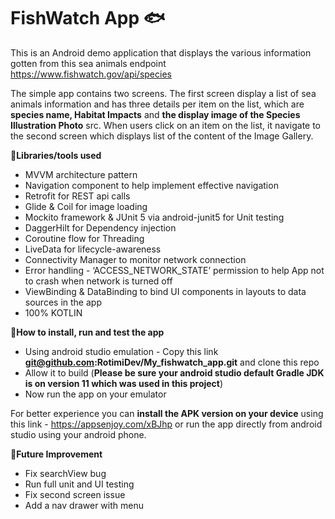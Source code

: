 # FishWatch App :fish:

This is an Android demo application that displays the various information gotten from this sea animals endpoint https://www.fishwatch.gov/api/species            

The simple app contains two screens. The first screen display a list of sea animals information and has three details per item on the list, which are  **species name, Habitat Impacts** and **the display image of the Species Illustration Photo** src. When users click on an item on the list, it navigate to the second screen which displays list of the content of the Image Gallery. 

**:blowfish:Libraries/tools used**
* MVVM architecture pattern
* Navigation component to help implement effective navigation
* Retrofit for REST api calls
* Glide & Coil for image loading
* Mockito framework & JUnit 5 via android-junit5 for Unit testing
* DaggerHilt for Dependency injection
* Coroutine flow for Threading
* LiveData for lifecycle-awareness
* Connectivity Manager to monitor network connection
* Error handling - ‘ACCESS_NETWORK_STATE’ permission to help App not to crash when network is turned off 
* ViewBinding & DataBinding to bind UI components in layouts to data sources in the app
* 100% KOTLIN


**:blowfish:How to install, run and test the app**
* Using android studio emulation - Copy this link **git@github.com:RotimiDev/My_fishwatch_app.git** and clone this repo
* Allow it to build (**Please be sure your android studio default Gradle JDK is on version 11 which was used in this project**)
* Now run the app on your emulator

For better experience you can **install the APK version on your device** using this link - https://appsenjoy.com/xBJhp
or run the app directly from android studio using your android phone.

**:blowfish:Future Improvement**
* Fix searchView bug
* Run full unit and UI testing
* Fix second screen issue
* Add a nav drawer with menu
